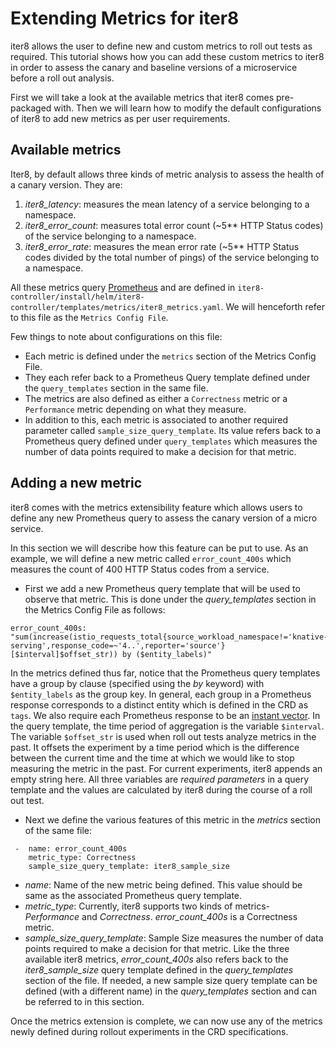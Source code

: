 # Extending Metrics for iter8

iter8 allows the user to define new and custom metrics to roll out tests as required. This tutorial shows how you can add these custom metrics to iter8 in order to assess the canary and baseline versions of a microservice before a roll out analysis.

First we will take a look at the available metrics that iter8 comes pre-packaged with. Then we will learn how to modify the default configurations of iter8 to add new metrics as per user requirements.

## Available metrics
Iter8, by default allows three kinds of metric analysis to assess the health of a canary version. They are:
1. _iter8_latency_: measures the mean latency of a service belonging to a namespace.
2. _iter8_error_count_: measures total error count (~5** HTTP Status codes) of the service belonging to a namespace.
3. _iter8_error_rate_: measures the mean error rate (~5** HTTP Status codes divided by the total number of pings) of the service belonging to a namespace.

All these metrics query [Prometheus](https://prometheus.io) and are defined in `iter8-controller/install/helm/iter8-controller/templates/metrics/iter8_metrics.yaml`. We will henceforth refer to this file as the `Metrics Config File`.

Few things to note about configurations on this file:
- Each metric is defined under the `metrics` section of the Metrics Config File.
- They each refer back to a Prometheus Query template defined under the `query_templates` section in the same file.
- The metrics are also defined as either a `Correctness` metric or a `Performance` metric depending on what they measure.
- In addition to this, each metric is associated to another required parameter called `sample_size_query_template`. Its value refers back to a Prometheus query defined under `query_templates` which measures the  number of data points required to make a decision for that metric.

## Adding a new metric

iter8 comes with the metrics extensibility feature which allows users to define any new Prometheus query to assess the canary version of a micro service.

In this section we will describe how this feature can be put to use. As an example, we will define a new metric called `error_count_400s` which measures the count of 400 HTTP Status codes from a service.

- First we add a new Prometheus query template that will be used to observe that metric. This is done under the _query_templates_ section in the Metrics Config File as follows:
```
error_count_400s: "sum(increase(istio_requests_total{source_workload_namespace!='knative-serving',response_code=~'4..',reporter='source'}[$interval]$offset_str)) by ($entity_labels)"
```
In the metrics defined thus far, notice that the Prometheus query templates have a group by clause (specified using the _by_ keyword) with `$entity_labels` as the group key. In general, each group in a Prometheus response corresponds to a distinct entity which is defined in the CRD as `tags`. We also require each Prometheus response to be an [instant vector](https://prometheus.io/docs/prometheus/latest/querying/basics/).
In the query template, the time period of aggregation is the variable `$interval`. The variable `$offset_str` is used when roll out tests analyze metrics in the past. It offsets the experiment by a time period which is the difference between the current time and the time at which we would like to stop measuring the metric in the past. For current experiments, iter8 appends an empty string here.
All three variables are _required parameters_ in a query template and the values are calculated by iter8 during the course of a roll out test.

-  Next we define the various features of this metric in the _metrics_ section of the same file:
```
 -  name: error_count_400s
    metric_type: Correctness
    sample_size_query_template: iter8_sample_size
```
  - _name_: Name of the new metric being defined. This value should be same as the associated Prometheus query template.
  - _metric_type_: Currently, iter8 supports two kinds of metrics- _Performance_ and _Correctness_. _error_count_400s_ is a Correctness metric.
  - _sample_size_query_template_: Sample Size measures the  number of data points required to make a decision for that metric. Like the three available iter8 metrics, _error_count_400s_ also refers back to the _iter8_sample_size_ query template defined in the _query_templates_ section of the file. If needed, a new sample size query template can be defined (with a different name) in the _query_templates_ section and can be referred to in this section.

Once the metrics extension is complete, we can now use any of the metrics newly defined during rollout experiments in the CRD specifications.
